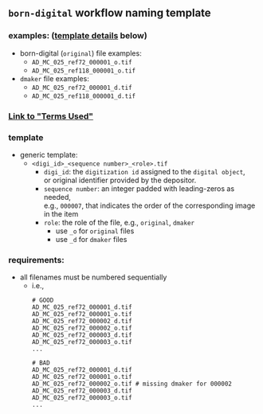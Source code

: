 ## `born-digital` workflow naming template

### examples: ([template details](#template) below)

  * born-digital (`original`) file examples:
    * `AD_MC_025_ref72_000001_o.tif`
    * `AD_MC_025_ref118_000001_o.tif`
  * `dmaker` file examples:
    * `AD_MC_025_ref72_000001_d.tif`
    * `AD_MC_025_ref118_000001_d.tif`


### [Link to "Terms Used"](./README.md#terms-used)
### template
* generic template:
  * `<digi_id>_<sequence number>_<role>.tif`
    * `digi_id`: the `digitization id` assigned to the `digital object`,  
    or original identifier provided by the depositor.
    * `sequence number`: an integer padded with leading-zeros as needed,  
    e.g., `000007`, that indicates the order of the corresponding image in the item  
    * `role`: the role of the file, e.g., `original`, `dmaker`
      * use `_o` for `original` files
      * use `_d` for `dmaker` files

### requirements:
* all filenames must be numbered sequentially
  * i.e., 
    ```
    # GOOD
    AD_MC_025_ref72_000001_d.tif
    AD_MC_025_ref72_000001_o.tif
    AD_MC_025_ref72_000002_d.tif
    AD_MC_025_ref72_000002_o.tif
    AD_MC_025_ref72_000003_d.tif
    AD_MC_025_ref72_000003_o.tif
    ...

    # BAD 
    AD_MC_025_ref72_000001_d.tif
    AD_MC_025_ref72_000001_o.tif 
    AD_MC_025_ref72_000002_o.tif # missing dmaker for 000002
    AD_MC_025_ref72_000003_d.tif
    AD_MC_025_ref72_000003_o.tif
    ...
    ```
